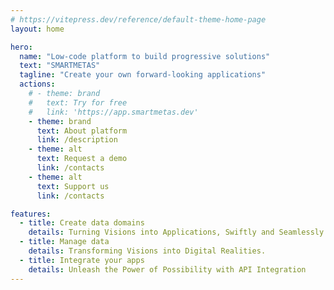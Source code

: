 ```yaml
---
# https://vitepress.dev/reference/default-theme-home-page
layout: home

hero:
  name: "Low-code platform to build progressive solutions"
  text: "SMARTMETAS"
  tagline: "Create your own forward-looking applications"
  actions:
    # - theme: brand
    #   text: Try for free
    #   link: 'https://app.smartmetas.dev'
    - theme: brand
      text: About platform
      link: /description
    - theme: alt
      text: Request a demo
      link: /contacts      
    - theme: alt
      text: Support us
      link: /contacts

features:
  - title: Create data domains
    details: Turning Visions into Applications, Swiftly and Seamlessly.
  - title: Manage data
    details: Transforming Visions into Digital Realities.
  - title: Integrate your apps
    details: Unleash the Power of Possibility with API Integration
---
```


